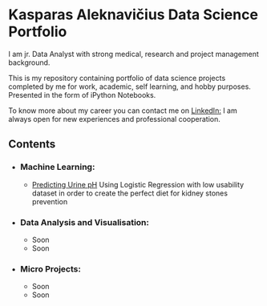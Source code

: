 # Kasparas Aleknavičius Data Science Portfolio

I am jr. Data Analyst with strong medical, research and project management background. 

This is  my repository containing portfolio of data science projects completed by me for work, academic, self learning, and hobby purposes. Presented in the form of iPython Notebooks. 

To know more about my career you can contact me on [LinkedIn:](https://www.linkedin.com/in/kasparas-aleknavicius/)
I am always open for new experiences and professional cooperation.

## Contents

* ### Machine Learning:
  * [Predicting Urine pH](https://github.com/kankius/kasparas/blob/master/ML_projects/Kasparas_Aleknavicius_VCSDA0224.ipynb) Using Logistic Regression with low usability dataset in order to create the perfect diet for kidney stones prevention
* ### Data Analysis and Visualisation:
  * Soon
  * Soon
* ### Micro Projects:
  * Soon
  * Soon
